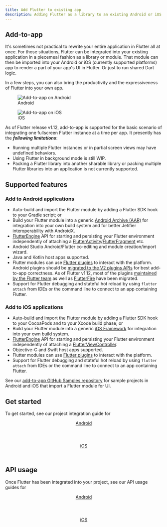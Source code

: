 ```yaml
---
title: Add Flutter to existing app
description: Adding Flutter as a library to an existing Android or iOS app.
---
```


## Add-to-app

It's sometimes not practical to rewrite your entire application in Flutter all
at once. For those situations, Flutter can be integrated into your existing
application in a piecemeal fashion as a library or module. That module can then
be imported into your Android or iOS (currently supported platforms) app to
render a part of your app's UI in Flutter. Or just to run shared Dart logic.

In a few steps, you can also bring the productivity and the expressiveness of
Flutter into your own app.

<div class="container">
  <div class="row">
    <div class="col-sm text-center">
      <figure class="figure">
        <img src="/images/add-to-app/android-overview.gif" class="figure-img img-fluid" alt="Add-to-app on Android" />
        <figcaption class="figure-caption">
          Android
        </figcaption>
      </figure>
    </div>
    <div class="col-sm">
      <figure class="figure text-center">
        <img src="/images/add-to-app/ios-overview.gif" class="figure-img img-fluid" alt="Add-to-app on iOS" />
        <figcaption class="figure-caption">
          iOS
        </figcaption>
      </figure>
    </div>
  </div>
</div>

As of Flutter release v1.12, add-to-app is supported for the basic scenario of
integrating one fullscreen Flutter instance at a time per app. It presently has
the _**following limitations**_:

- Running multiple Flutter instances or in partial screen views may have
  undefined behaviors.
- Using Flutter in background mode is still WIP.
- Packing a Flutter library into another sharable library or packing multiple
  Flutter libraries into an application is not currently supported.

## Supported features

### Add to Android applications

- Auto-build and import the Flutter module by adding a Flutter SDK hook to
  your Gradle script; or
- Build your Flutter module into a generic [Android Archive (AAR)](https://developer.android.com/studio/projects/android-library)
  for integration into your own build system and for better Jetifier interoperability
  with AndroidX.
- [FlutterEngine]({{site.api}}/javadoc/io/flutter/embedding/engine/FlutterEngine.html)
  API for starting and persisting your Flutter environment independently of
  attaching a [FlutterActivity]({{site.api}}/javadoc/io/flutter/embedding/android/FlutterActivity.html)/[FlutterFragment]({{site.api}}/javadoc/io/flutter/embedding/android/FlutterFragment.html) etc.
- Android Studio Android/Flutter co-editing and module creation/import wizard.
- Java and Kotlin host apps supported.
- Flutter modules can use [Flutter plugins](https://pub.dev/flutter) to interact
  with the platform. Android plugins should be [migrated to the V2 plugins APIs](/docs/development/packages-and-plugins/plugin-api-migration)
  for best add-to-app correctness. As of Flutter v1.12, most of the plugins
  [maintained by the Flutter team](https://github.com/flutter/plugins/tree/master/packages)
  as well as [FlutterFire](https://github.com/FirebaseExtended/flutterfire/tree/master/packages)
  have been migrated.
- Support for Flutter debugging and stateful hot reload by using `flutter attach`
  from IDEs or the command line to connect to an app containing Flutter.

### Add to iOS applications
- Auto-build and import the Flutter module by adding a Flutter SDK hook to
 your CocoaPods and to your Xcode build phase; or
- Build your Flutter module into a generic [iOS Framework](https://developer.apple.com/library/archive/documentation/MacOSX/Conceptual/BPFrameworks/Concepts/WhatAreFrameworks.html)
  for integration into your own build system.
- [FlutterEngine]({{site.api}}/objcdoc/Classes/FlutterEngine.html) API for
  starting and persisting your Flutter environment independently of attaching a
  [FlutterViewController]({{site.api}}/objcdoc/Classes/FlutterViewController.html).
- Objective-C and Swift host apps supported.
- Flutter modules can use [Flutter plugins](https://pub.dev/flutter) to interact
  with the platform.
- Support for Flutter debugging and stateful hot reload by using `flutter attach`
  from IDEs or the command line to connect to an app containing Flutter.

See our [add-to-app GitHub Samples repository](https://github.com/flutter/samples/tree/master/experimental/add_to_app)
for sample projects in Android and iOS that import a Flutter module for UI.

## Get started

To get started, see our project integration guide for

<div class="card-deck mb-8">
  <a class="card" href="/docs/development/add-to-app/android/project-setup">
    <div class="card-body">
      <header class="card-title text-center m-0">
        Android
      </header>
    </div>
  </a>
  <a class="card" href="/docs/development/add-to-app/ios/project-setup">
    <div class="card-body">
      <header class="card-title text-center m-0">
        iOS
      </header>
    </div>
  </a>
</div>

## API usage

Once Flutter has been integrated into your project, see our API usage guides for

<div class="card-deck mb-8">
  <a class="card" href="/docs/development/add-to-app/android/add-flutter-screen">
    <div class="card-body">
      <header class="card-title text-center m-0">
        Android
      </header>
    </div>
  </a>
  <a class="card" href="/docs/development/add-to-app/ios/add-flutter-screen">
    <div class="card-body">
      <header class="card-title text-center m-0">
        iOS
      </header>
    </div>
  </a>
</div>
